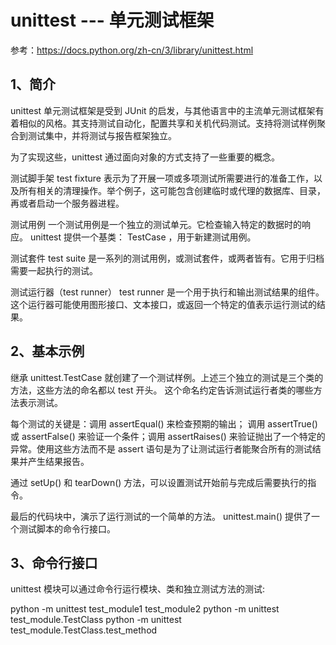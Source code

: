 # unittest --- 单元测试框架

参考：https://docs.python.org/zh-cn/3/library/unittest.html

## 1、简介
unittest 单元测试框架是受到 JUnit 的启发，与其他语言中的主流单元测试框架有着相似的风格。其支持测试自动化，配置共享和关机代码测试。支持将测试样例聚合到测试集中，并将测试与报告框架独立。

为了实现这些，unittest 通过面向对象的方式支持了一些重要的概念。

测试脚手架
test fixture 表示为了开展一项或多项测试所需要进行的准备工作，以及所有相关的清理操作。举个例子，这可能包含创建临时或代理的数据库、目录，再或者启动一个服务器进程。

测试用例
一个测试用例是一个独立的测试单元。它检查输入特定的数据时的响应。 unittest 提供一个基类： TestCase ，用于新建测试用例。

测试套件
test suite 是一系列的测试用例，或测试套件，或两者皆有。它用于归档需要一起执行的测试。

测试运行器（test runner）
test runner 是一个用于执行和输出测试结果的组件。这个运行器可能使用图形接口、文本接口，或返回一个特定的值表示运行测试的结果。


## 2、基本示例

继承 unittest.TestCase 就创建了一个测试样例。上述三个独立的测试是三个类的方法，这些方法的命名都以 test 开头。 这个命名约定告诉测试运行者类的哪些方法表示测试。

每个测试的关键是：调用 assertEqual() 来检查预期的输出； 调用 assertTrue() 或 assertFalse() 来验证一个条件；调用 assertRaises() 来验证抛出了一个特定的异常。使用这些方法而不是 assert 语句是为了让测试运行者能聚合所有的测试结果并产生结果报告。

通过 setUp() 和 tearDown() 方法，可以设置测试开始前与完成后需要执行的指令。

最后的代码块中，演示了运行测试的一个简单的方法。 unittest.main() 提供了一个测试脚本的命令行接口。

## 3、命令行接口
unittest 模块可以通过命令行运行模块、类和独立测试方法的测试:

python -m unittest test_module1 test_module2
python -m unittest test_module.TestClass
python -m unittest test_module.TestClass.test_method




